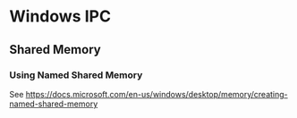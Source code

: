 # Windows IPC

## Shared Memory

### Using Named Shared Memory

See <https://docs.microsoft.com/en-us/windows/desktop/memory/creating-named-shared-memory>
